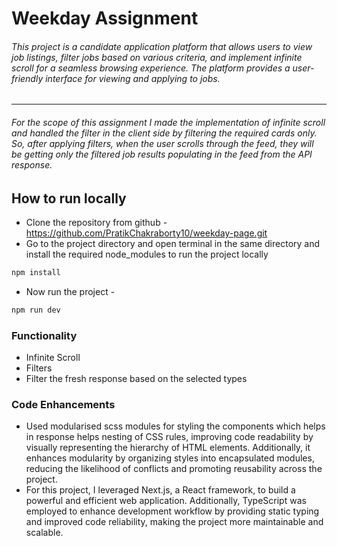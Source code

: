 # Weekday Assignment

###### This project is a candidate application platform that allows users to view job listings, filter jobs based on various criteria, and implement infinite scroll for a seamless browsing experience. The platform provides a user-friendly interface for viewing and applying to jobs.

---
###### For the scope of this assignment I made the implementation of infinite scroll and handled the filter in the client side by filtering the required cards only. So, after applying filters, when the user scrolls through the feed, they will be getting only the filtered job results populating in the feed from the API response.


## How to run locally

- Clone the repository from github - https://github.com/PratikChakraborty10/weekday-page.git
- Go to the project directory and open terminal in the same directory and install the required node_modules to run the project locally
 ```bash 
npm install
```

- Now run the project - 
```bash
npm run dev
```

### Functionality

- Infinite Scroll
- Filters
- Filter the fresh response based on the selected types

### Code Enhancements
- Used modularised scss modules for styling the components which helps in response helps nesting of CSS rules, improving code readability by visually representing the hierarchy of HTML elements. Additionally, it enhances modularity by organizing styles into encapsulated modules, reducing the likelihood of conflicts and promoting reusability across the project.
- For this project, I leveraged Next.js, a React framework, to build a powerful and efficient web application. Additionally, TypeScript was employed to enhance development workflow by providing static typing and improved code reliability, making the project more maintainable and scalable.